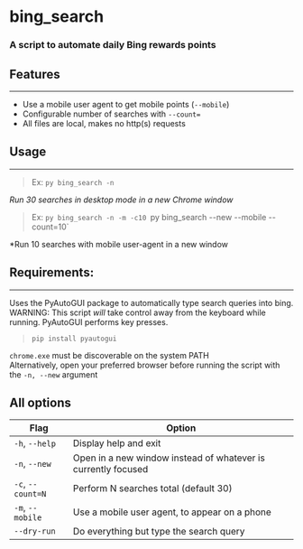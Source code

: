 # bing_search

### A script to automate daily Bing rewards points

## **Features**
***
* Use a mobile user agent to get mobile points (`--mobile`)
* Configurable number of searches with `--count=`
* All files are local, makes no http(s) requests

## **Usage**
***
> Ex: `py bing_search -n`   

*Run 30 searches in desktop mode in a new Chrome window*
> Ex: `py bing_search -n -m -c10
> `py bing_search --new --mobile --count=10`  

*Run 10 searches with mobile user-agent in a new window

## **Requirements:**
***
Uses the PyAutoGUI package to automatically type search queries into bing. 
WARNING: This script *will* take control away from the keyboard while running. PyAutoGUI performs key presses.

> `pip install pyautogui`  

`chrome.exe` must be discoverable on the system PATH  
Alternatively, open your preferred browser before running the script with the `-n, --new` argument

## **All options**
| Flag              | Option                                                        |
|-------------------|---------------------------------------------------------------|
| `-h`, `--help`    | Display help and exit                                         |
| `-n`, `--new`     | Open in a new window instead of whatever is currently focused |
| `-c`, `--count=N` | Perform N searches total (default 30)                         |
| `-m`, `--mobile`  | Use a mobile user agent, to appear on a phone                 |
| `--dry-run`       | Do everything but type the search query                       |